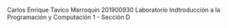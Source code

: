 Carlos Enrique Tavico Marroquin
201900930
Laboratorio Indtroducción a la Programación y Computación 1 - Sección D
